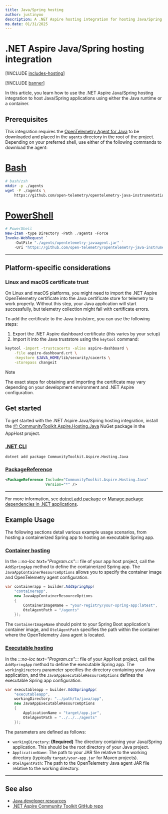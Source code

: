 ```yaml
---
title: Java/Spring hosting
author: justinyoo
description: A .NET Aspire hosting integration for hosting Java/Spring applications using either the Java runtime or a container.
ms.date: 01/31/2025
---
```


# .NET Aspire Java/Spring hosting integration

[!INCLUDE [includes-hosting](../includes/includes-hosting.md)]

[!INCLUDE [banner](includes/banner.md)]

In this article, you learn how to use the .NET Aspire Java/Spring hosting integration to host Java/Spring applications using either the Java runtime or a container.

## Prerequisites

This integration requires the [OpenTelemetry Agent for Java](https://opentelemetry.io/docs/zero-code/java/agent/) to be downloaded and placed in the `agents` directory in the root of the project. Depending on your preferred shell, use either of the following commands to download the agent:

# [Bash](#tab/bash)

```bash
# bash/zsh
mkdir -p ./agents
wget -P ./agents \
    https://github.com/open-telemetry/opentelemetry-java-instrumentation/releases/latest/download/opentelemetry-javaagent.jar
```

# [PowerShell](#tab/powershell)

```powershell
# PowerShell
New-item -type Directory -Path ./agents -Force
Invoke-WebRequest `
    -OutFile "./agents/opentelemetry-javaagent.jar" `
    -Uri "https://github.com/open-telemetry/opentelemetry-java-instrumentation/releases/latest/download/opentelemetry-javaagent.jar"
```

---

## Platform-specific considerations

### Linux and macOS certificate trust

On Linux and macOS platforms, you might need to import the .NET Aspire OpenTelemetry certificate into the Java certificate store for telemetry to work properly. Without this step, your Java application will start successfully, but telemetry collection might fail with certificate errors.

To add the certificate to the Java truststore, you can use the following steps:

1. Export the .NET Aspire dashboard certificate (this varies by your setup)
1. Import it into the Java truststore using the `keytool` command:

```bash
keytool -import -trustcacerts -alias aspire-dashboard \
    -file aspire-dashboard.crt \
    -keystore $JAVA_HOME/lib/security/cacerts \
    -storepass changeit
```

> [!NOTE]
> The exact steps for obtaining and importing the certificate may vary depending on your development environment and .NET Aspire configuration.

## Get started

To get started with the .NET Aspire Java/Spring hosting integration, install the [📦 CommunityToolkit.Aspire.Hosting.Java](https://nuget.org/packages/CommunityToolkit.Aspire.Hosting.Java) NuGet package in the AppHost project.

### [.NET CLI](#tab/dotnet-cli)

```dotnetcli
dotnet add package CommunityToolkit.Aspire.Hosting.Java
```

### [PackageReference](#tab/package-reference)

```xml
<PackageReference Include="CommunityToolkit.Aspire.Hosting.Java"
                  Version="*" />
```

---

For more information, see [dotnet add package](/dotnet/core/tools/dotnet-add-package) or [Manage package dependencies in .NET applications](/dotnet/core/tools/dependencies).

## Example Usage

The following sections detail various example usage scenarios, from hosting a containerized Spring app to hosting an executable Spring app.

### [Container hosting](#tab/container-hosting)

In the _:::no-loc text="Program.cs":::_ file of your app host project, call the `AddSpringApp` method to define the containerized Spring app. The `JavaAppContainerResourceOptions` allows you to specify the container image and OpenTelemetry agent configuration.

```csharp
var containerapp = builder.AddSpringApp(
    "containerapp",
    new JavaAppContainerResourceOptions
    {
        ContainerImageName = "your-registry/your-spring-app:latest",
        OtelAgentPath = "/agents"
    });
```

The `ContainerImageName` should point to your Spring Boot application's container image, and `OtelAgentPath` specifies the path within the container where the OpenTelemetry Java agent is located.

### [Executable hosting](#tab/executable-hosting)

In the _:::no-loc text="Program.cs":::_ file of your AppHost project, call the `AddSpringApp` method to define the executable Spring app. The `workingDirectory` parameter specifies the directory containing your Java application, and the `JavaAppExecutableResourceOptions` defines the executable Spring app configuration.

```csharp
var executableapp = builder.AddSpringApp(
    "executableapp",
    workingDirectory: "../path/to/java/app",
    new JavaAppExecutableResourceOptions
    {
        ApplicationName = "target/app.jar",
        OtelAgentPath = "../../../agents"
    });
```

The parameters are defined as follows:

- `workingDirectory`: **(Required)** The directory containing your Java/Spring application. This should be the root directory of your Java project.
- `ApplicationName`: The path to your JAR file relative to the working directory (typically `target/your-app.jar` for Maven projects).
- `OtelAgentPath`: The path to the OpenTelemetry Java agent JAR file relative to the working directory.

---

## See also

- [Java developer resources](/java)
- [.NET Aspire Community Toolkit GitHub repo](https://github.com/CommunityToolkit/Aspire)

